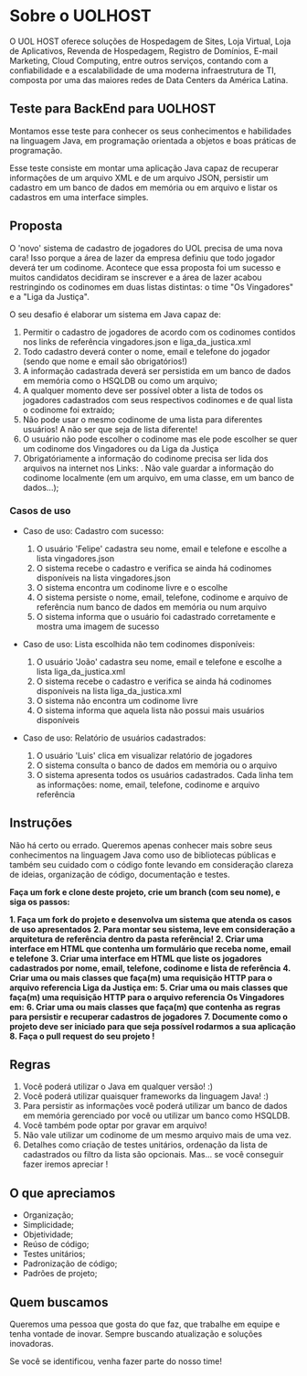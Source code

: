 Sobre o UOLHOST
===============
O UOL HOST oferece soluções de Hospedagem de Sites, Loja Virtual, Loja de Aplicativos, Revenda de Hospedagem, Registro de Domí­nios, E-mail Marketing, Cloud Computing, entre outros serviços, contando com a confiabilidade e a escalabilidade de uma moderna infraestrutura de TI, composta por uma das maiores redes de Data Centers da América Latina.

## Teste para BackEnd para UOLHOST
Montamos esse teste para conhecer os seus conhecimentos e habilidades na linguagem Java, em programação orientada a objetos e boas práticas de programação.

Esse teste consiste em montar uma aplicação Java capaz de recuperar informações de um arquivo XML e de um arquivo JSON, persistir um cadastro em um banco de dados em memória ou em arquivo e listar os cadastros em uma interface simples.

## Proposta 

O 'novo' sistema de cadastro de jogadores do UOL precisa de uma nova cara! Isso porque a área de lazer da empresa definiu que todo jogador deverá ter um codinome. Acontece que essa proposta foi um sucesso e muitos candidatos decidiram se inscrever e a área de lazer acabou restringindo os codinomes em duas listas distintas: o time "Os Vingadores" e a "Liga da Justiça".

O seu desafio é elaborar um sistema em Java capaz de:

1. Permitir o cadastro de jogadores de acordo com os codinomes contidos nos links de referência vingadores.json e liga_da_justica.xml
2. Todo cadastro deverá conter o nome, email e telefone do jogador (sendo que nome e email são obrigatórios!)
3. A informação cadastrada deverá ser persistida em um banco de dados em memória como o HSQLDB ou como um arquivo;
4. A qualquer momento deve ser possível obter a lista de todos os jogadores cadastrados com seus respectivos codinomes e de qual lista o codinome foi extraído;
5. Não pode usar o mesmo codinome de uma lista para diferentes usuários! A não ser que seja de lista diferente!
6. O usuário não pode escolher o codinome mas ele pode escolher se quer um codinome dos Vingadores ou da Liga da Justiça
7. Obrigatóriamente a informação do codinome precisa ser lida dos arquivos na internet nos Links: . Não vale guardar a informação do codinome localmente (em um arquivo, em uma classe, em um banco de dados...);

### Casos de uso

+ Caso de uso: Cadastro com sucesso:
	1. O usuário 'Felipe' cadastra seu nome, email e telefone e escolhe a lista vingadores.json 
	2. O sistema recebe o cadastro e verifica se ainda há codinomes disponíveis na lista vingadores.json
	3. O sistema encontra um codinome livre e o escolhe
	4. O sistema persiste o nome, email, telefone, codinome e arquivo de referência num banco de dados em memória ou num arquivo
	5. O sistema informa que o usuário foi cadastrado corretamente e mostra uma imagem de sucesso
	
+ Caso de uso: Lista escolhida não tem codinomes disponíveis:
	1. O usuário 'João' cadastra seu nome, email e telefone e escolhe a lista liga_da_justica.xml
	2. O sistema recebe o cadastro e verifica se ainda há codinomes disponíveis na lista liga_da_justica.xml
	3. O sistema não encontra um codinome livre
	4. O sistema informa que aquela lista não possui mais usuários disponíveis

+  Caso de uso: Relatório de usuários cadastrados:
	1. O usuário 'Luis' clica em visualizar relatório de jogadores
	2. O sistema consulta o banco de dados em memória ou o arquivo
	3. O sistema apresenta todos os usuários cadastrados. Cada linha tem as informações: nome, email, telefone, codinome e arquivo referência
	
## Instruções

Não há certo ou errado. Queremos apenas conhecer mais sobre seus conhecimentos na linguagem Java como uso de bibliotecas públicas e também seu cuidado com o código fonte levando em consideração clareza de ideias, organização de código, documentação e testes.

**Faça um fork e clone deste projeto, crie um branch (com seu nome), e siga os passos:**

**1. Faça um fork do projeto e desenvolva um sistema que atenda os casos de uso apresentados**
**2. Para montar seu sistema, leve em consideração a arquitetura de referência dentro da pasta referência!**
**2. Criar uma interface em HTML que contenha um formulário que receba nome, email e telefone**
**3. Criar uma interface em HTML que liste os jogadores cadastrados por nome, email, telefone, codinome e lista de referência**
**4. Criar uma ou mais classes que faça(m) uma requisição HTTP para o arquivo referencia Liga da Justiça em:**
**5. Criar uma ou mais classes que faça(m) uma requisição HTTP para o arquivo referencia Os Vingadores em:**
**6. Criar uma ou mais classes que faça(m) que contenha as regras para persistir e recuperar cadastros de jogadores**
**7. Documente como o projeto deve ser iniciado para que seja possível rodarmos a sua aplicação**
**8. Faça o pull request do seu projeto !**

## Regras
1. Você poderá utilizar o Java em qualquer versão! :)
2. Você poderá utilizar quaisquer frameworks da linguagem Java! :)
3. Para persistir as informações você poderá utilizar um banco de dados em memória gerenciado por você ou utilizar um banco como HSQLDB. 
4. Você também pode optar por gravar em arquivo!
5. Não vale utilizar um codinome de um mesmo arquivo mais de uma vez.
6. Detalhes como criação de testes unitários, ordenação da lista de cadastrados ou filtro da lista são opcionais. Mas... se você conseguir fazer iremos apreciar ! 

## O que apreciamos
* Organização;
* Simplicidade;
* Objetividade;
* Reúso de código;
* Testes unitários;
* Padronização de código;
* Padrões de projeto;

## Quem buscamos
Queremos uma pessoa que gosta do que faz, que trabalhe em equipe e tenha vontade de inovar. Sempre buscando atualização e soluções inovadoras.

Se você se identificou, venha fazer parte do nosso time!

